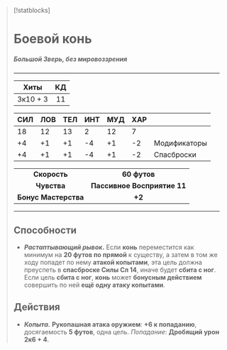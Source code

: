 > [!statblocks]
> # Боевой конь
> ##### Большой Зверь, без мировоззрения
>---
>| Хиты | КД |
>| :---: | :---: |
>| 3к10 + 3 | 11 |
>
>| **СИЛ** | **ЛОВ** | **ТЕЛ** | **ИНТ** | **МУД** | **ХАР** | |
>| ------ | ------- | ------ | ------ | ------- | ------ | ------ |
>| 18 | 12 | 13 | 2 | 12 | 7 | |
>| +4 | +1 | +1 | -4 | +1 | -2 | Модификаторы |
>| +4 | +1 | +1 | -4 | +1 | -2 | Спасброски |
>
>| | |
>| :---: | :---: |
>| **Скорость** | **60 футов** |
>| **Чувства** | **Пассивное Восприятие 11** |
>| **Бонус Мастерства** | **+2** |
>---
>## Способности
>- **_Растаптывающий рывок_.** Если **конь** переместится как минимум на **20 футов по прямой** к существу, а затем в том же ходу попадет по нему **атакой копытами**, эта цель должна преуспеть в **спасброске Силы Сл 14**, иначе будет **сбита с ног**. Если цель **сбита с ног**, **конь** может **бонусным действием** совершить по ней **ещё одну атаку копытами**.
> ## Действия
>- _**Копыта.**_ **Рукопашная атака оружием**: **+6 к попаданию**, досягаемость **5 футов**, одна цель. _Попадание_: **Дробящий урон 2к6 + 4**.